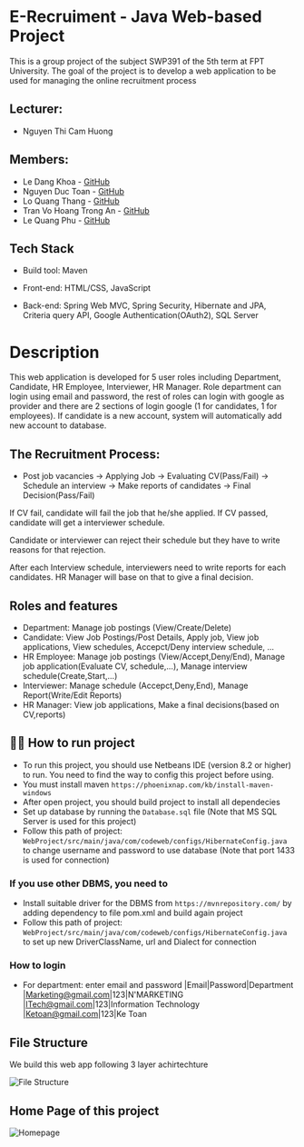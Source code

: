 # E-Recruiment - Java Web-based Project
This is a group project of the subject SWP391 of the 5th term at FPT University. The goal of the project is to develop a web application to be used for managing the online recruitment process
## Lecturer:
* Nguyen Thi Cam Huong
## Members:
* Le Dang Khoa  - <a href="https://github.com/khoaLe12">GitHub</a>
* Nguyen Duc Toan - <a href="https://github.com/Toannd832">GitHub</a>
* Lo Quang Thang  - <a href="https://github.com/Quang-Thang">GitHub</a>
* Tran Vo Hoang Trong An  - <a href="https://github.com/JTRerer">GitHub</a>
* Le Quang Phu -  <a href="https://github.com/Minstreal1">GitHub</a>
## Tech Stack
* Build tool: Maven

* Front-end: HTML/CSS, JavaScript

* Back-end: Spring Web MVC, Spring Security, Hibernate and JPA, Criteria query API, Google Authentication(OAuth2), SQL Server
# Description
This web application is developed for 5 user roles including Department, Candidate, HR Employee, Interviewer, HR Manager. Role department can login using email and password, the rest of roles can login with google as provider and there are 2 sections of login google (1 for candidates, 1 for employees). If candidate is a new account, system will automatically add new account to database.

## The Recruitment Process: 
* Post job vacancies -> Applying Job -> Evaluating CV(Pass/Fail) -> Schedule an interview -> Make reports of candidates -> Final Decision(Pass/Fail)

If CV fail, candidate will fail the job that he/she applied. If CV passed, candidate will get a interviewer schedule. 

Candidate or interviewer can reject their schedule but they have to write reasons for that rejection. 

After each Interview schedule, interviewers need to write reports for each candidates. HR Manager will base on that to give a final decision.

## Roles and features
* Department: Manage job postings (View/Create/Delete)
* Candidate: View Job Postings/Post Details, Apply job, View job applications, View schedules, Accepct/Deny interview schedule, ...
* HR Employee: Manage job postings (View/Accept,Deny/End), Manage job application(Evaluate CV, schedule,...), Manage interview schedule(Create,Start,...)
* Interviewer: Manage schedule (Accepct,Deny,End), Manage Report(Write/Edit Reports)
* HR Manager: View job applications, Make a final decisions(based on CV,reports)

## 🏃‍♂️ How to run project
- To run this project, you should use Netbeans IDE (version 8.2 or higher) to run. You need to find the way to config this project before using.
- You must install maven `https://phoenixnap.com/kb/install-maven-windows`
- After open project, you should build project to install all dependecies
- Set up database by running the `Database.sql` file (Note that MS SQL Server is used for this project)
- Follow this path of project: `WebProject/src/main/java/com/codeweb/configs/HibernateConfig.java` to change username and password to use database (Note that port 1433 is used for connection)
### If you use other DBMS, you need to
- Install suitable driver for the DBMS from `https://mvnrepository.com/` by adding dependency to file pom.xml and build again project
- Follow this path of project: `WebProject/src/main/java/com/codeweb/configs/HibernateConfig.java` to set up new DriverClassName, url and Dialect for connection
### How to login
- For department: enter email and password
|Email|Password|Department
|Marketing@gmail.com|123|N'MARKETING
|ITech@gmail.com|123|Information Technology
|Ketoan@gmail.com|123|Ke Toan

## File Structure
We build this web app following 3 layer achirtechture 

![File Structure](https://github.com/khoaLe12/java-swp391-HRManagement/blob/main/Pictures/Screenshot%202023-04-17%20203736.png)

## Home Page of this project
![Homepage](https://github.com/Toannd832/eRecruiment/blob/main/homepage.png)
